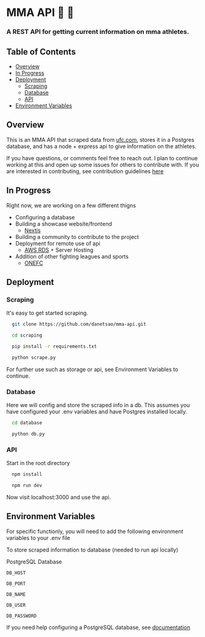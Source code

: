
# MMA API :martial_arts_uniform: :boxing_glove:

### A REST API for getting current information on mma athletes.

## Table of Contents
- [Overview](#overview)
- [In Progress](#in-progress)
- [Deployment](#deployment)
    - [Scraping](#scraping)
    - [Database](#database)
    - [API](#api)
- [Environment Variables](#environment-variables)

## Overview

This is an MMA API that scraped data from [ufc.com](https://www.ufc.com/), stores it in a Postgres database, and has a node + express api to give information on the athletes. 

If you have questions, or comments feel free to reach out. I plan to continue working at this and open up some issues for others to contribute with. If you are interested in contributing, see contribution guidelines [here](https://github.com/danetsao/mma-api/blob/main/CONTRIBUTING.md)

## In Progress
Right now, we are working on a few different thigns
- Configuring a database
- Building a showcase website/frontend
    - [Nextjs](https://nextjs.org/)
- Building a community to contribute to the project
- Deployment for remote use of api
    - [AWS RDS](https://aws.amazon.com/rds/) + Server Hosting
- Addition of other fighting leagues and sports
    - [ONEFC](https://www.onefc.com/)

## Deployment

### Scraping

It's easy to get started scraping.

```bash
  git clone https://github.com/danetsao/mma-api.git
```
```bash
  cd scraping
```
```bash
  pip install -r requirements.txt
```
```bash
  python scrape.py
```
For further use such as storage or api, see Environment Variables to continue.

### Database

Here we will config and store the scraped info in a db.
This assumes you have configured your .env variables and have Postgres installed locally.

```bash
  cd database
```
```bash
  python db.py
```

### API

Start in the root directory

```bash
  npm install
```
```bash
  npm run dev
```
Now visit localhost:3000 and use the api.
## Environment Variables

For specific functionly, you will need to add the following environment variables to your .env file

To store scraped information to database (needed to run api locally)

PostgreSQL Database

`DB_HOST`

`DB_PORT`

`DB_NAME`

`DB_USER`

`DB_PASSWORD`

If you need help configuring a PostgreSQL database, see [documentation](https://www.postgresql.org/docs/)
